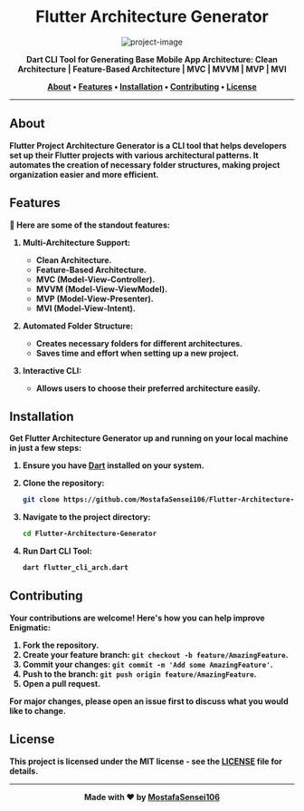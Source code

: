 <h1 align="center">Flutter Architecture Generator</h1>

<p align="center"><img src="https://socialify.git.ci/MostafaSensei106/Flutter-Architecture-Generator/image?font=KoHo&language=1&logo=https%3A%2F%2Favatars.githubusercontent.com%2Fu%2F138288138%3Fv%3D4&name=1&owner=1&pattern=Floating+Cogs&theme=Light" alt="project-image"></p>

<p align="center">
    <strong>
        Dart CLI Tool for Generating Base Mobile App Architecture:
Clean Architecture | Feature-Based Architecture | MVC | MVVM | MVP | MVI
</p>

<p align="center">
    <a href="#about">About</a> •
    <a href="#features">Features</a> •
    <a href="#installation">Installation</a> •
    <a href="#contributing">Contributing</a> •
    <a href="#license">License</a>
</p>

---

## About

Flutter Project Architecture Generator is a CLI tool that helps developers set up their Flutter projects with various architectural patterns. It automates the creation of necessary folder structures, making project organization easier and more efficient.

## Features

🌟 Here are some of the standout features:

1. **Multi-Architecture Support**:
    - Clean Architecture.
    - Feature-Based Architecture.
    - MVC (Model-View-Controller).
    - MVVM (Model-View-ViewModel).
    - MVP (Model-View-Presenter).
    - MVI (Model-View-Intent).

2. **Automated Folder Structure**:
    - Creates necessary folders for different architectures.
    - Saves time and effort when setting up a new project.

3. **Interactive CLI**:
    - Allows users to choose their preferred architecture easily.

## Installation

Get Flutter Architecture Generator up and running on your local machine in just a few steps:

1. Ensure you have [Dart](https://dart.dev/get-dart) installed on your system.
2. Clone the repository:

     ```bash
     git clone https://github.com/MostafaSensei106/Flutter-Architecture-Generator.git
     ```

3. Navigate to the project directory:

     ```bash
     cd Flutter-Architecture-Generator
    ```

4. Run Dart CLI Tool:

     ```bash
     dart flutter_cli_arch.dart
     ```

## Contributing

Your contributions are welcome! Here's how you can help improve Enigmatic:

1. Fork the repository.
2. Create your feature branch: `git checkout -b feature/AmazingFeature`.
3. Commit your changes: `git commit -m 'Add some AmazingFeature'`.
4. Push to the branch: `git push origin feature/AmazingFeature`.
5. Open a pull request.

For major changes, please open an issue first to discuss what you would like to change.

## License

This project is licensed under the MIT license - see the [LICENSE](LICENSE) file for details.

---

<p align="center">
    Made with ❤️ by <a href="https://github.com/MostafaSensei106">MostafaSensei106</a>
</p>
